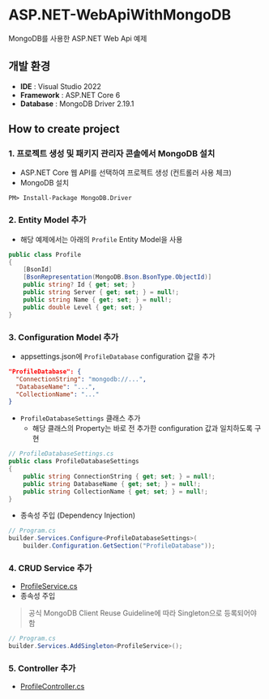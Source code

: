 # ASP.NET-WebApiWithMongoDB
MongoDB를 사용한 ASP.NET Web Api 예제
## 개발 환경
- **IDE** : Visual Studio 2022
- **Framework** : ASP.NET Core 6
- **Database** : MongoDB Driver 2.19.1
## How to create project
### 1. 프로젝트 생성 및 패키지 관리자 콘솔에서 MongoDB 설치
- ASP.NET Core 웹 API를 선택하여 프로젝트 생성 (컨트롤러 사용 체크)
- MongoDB 설치
```
PM> Install-Package MongoDB.Driver
```
### 2. Entity Model 추가
- 해당 예제에서는 아래의 `Profile` Entity Model을 사용
```c#
public class Profile
{
    [BsonId]
    [BsonRepresentation(MongoDB.Bson.BsonType.ObjectId)]
    public string? Id { get; set; }
    public string Server { get; set; } = null!;
    public string Name { get; set; } = null!;
    public double Level { get; set; }
}
```
### 3. Configuration Model 추가
- appsettings.json에 `ProfileDatabase` configuration 값을 추가
```json
"ProfileDatabase": {
  "ConnectionString": "mongodb://...",
  "DatabaseName": "...",
  "CollectionName": "..."
}
```
- `ProfileDatabaseSettings` 클래스 추가
  - 해당 클래스의 Property는 바로 전 추가한 configuration 값과 일치하도록 구현
```c#
// ProfileDatabaseSettings.cs
public class ProfileDatabaseSettings
{
    public string ConnectionString { get; set; } = null!;
    public string DatabaseName { get; set; } = null!;
    public string CollectionName { get; set; } = null!;
}
```
- 종속성 주입 (Dependency Injection)
```c#
// Program.cs
builder.Services.Configure<ProfileDatabaseSettings>(
    builder.Configuration.GetSection("ProfileDatabase"));
```
### 4. CRUD Service 추가
- [ProfileService.cs](https://github.com/Wseop/ASP.NET-WebApiWithMongoDB/blob/main/WebApiMongoDB/Services/ProfileService.cs)
- 종속성 주입
> 공식 MongoDB Client Reuse Guideline에 따라 Singleton으로 등록되어야 함
```c#
// Program.cs
builder.Services.AddSingleton<ProfileService>();
```
### 5. Controller 추가
- [ProfileController.cs](https://github.com/Wseop/ASP.NET-WebApiWithMongoDB/blob/main/WebApiMongoDB/Controllers/ProfileController.cs)
